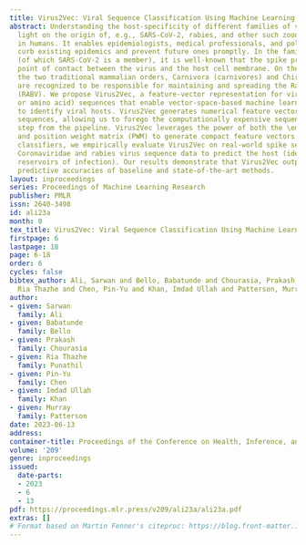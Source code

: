 ```yaml
---
title: Virus2Vec: Viral Sequence Classification Using Machine Learning
abstract: Understanding the host-specificity of different families of viruses sheds
  light on the origin of, e.g., SARS-CoV-2, rabies, and other such zoonotic pathogens
  in humans. It enables epidemiologists, medical professionals, and policymakers to
  curb existing epidemics and prevent future ones promptly. In the family Coronaviridae
  (of which SARS-CoV-2 is a member), it is well-known that the spike protein is the
  point of contact between the virus and the host cell membrane. On the other hand,
  the two traditional mammalian orders, Carnivora (carnivores) and Chiroptera (bats)
  are recognized to be responsible for maintaining and spreading the Rabies Lyssavirus
  (RABV). We propose Virus2Vec, a feature-vector representation for viral (nucleotide
  or amino acid) sequences that enable vector-space-based machine learning models
  to identify viral hosts. Virus2Vec generates numerical feature vectors for unaligned
  sequences, allowing us to forego the computationally expensive sequence alignment
  step from the pipeline. Virus2Vec leverages the power of both the \emph{minimizer}
  and position weight matrix (PWM) to generate compact feature vectors. Using several
  classifiers, we empirically evaluate Virus2Vec on real-world spike sequences of
  Coronaviridae and rabies virus sequence data to predict the host (identifying the
  reservoirs of infection). Our results demonstrate that Virus2Vec outperforms the
  predictive accuracies of baseline and state-of-the-art methods.
layout: inproceedings
series: Proceedings of Machine Learning Research
publisher: PMLR
issn: 2640-3498
id: ali23a
month: 0
tex_title: Virus2Vec: Viral Sequence Classification Using Machine Learning
firstpage: 6
lastpage: 18
page: 6-18
order: 6
cycles: false
bibtex_author: Ali, Sarwan and Bello, Babatunde and Chourasia, Prakash and Punathil,
  Ria Thazhe and Chen, Pin-Yu and Khan, Imdad Ullah and Patterson, Murray
author:
- given: Sarwan
  family: Ali
- given: Babatunde
  family: Bello
- given: Prakash
  family: Chourasia
- given: Ria Thazhe
  family: Punathil
- given: Pin-Yu
  family: Chen
- given: Imdad Ullah
  family: Khan
- given: Murray
  family: Patterson
date: 2023-06-13
address:
container-title: Proceedings of the Conference on Health, Inference, and Learning
volume: '209'
genre: inproceedings
issued:
  date-parts:
  - 2023
  - 6
  - 13
pdf: https://proceedings.mlr.press/v209/ali23a/ali23a.pdf
extras: []
# Format based on Martin Fenner's citeproc: https://blog.front-matter.io/posts/citeproc-yaml-for-bibliographies/
---
```

